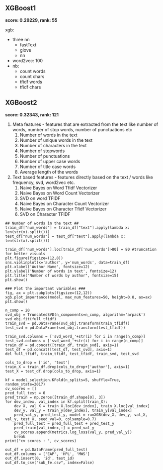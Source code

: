 ## XGBoost1

**score: 0.29229, rank: 55**

xgb:

* three nn
  * fastText
  * glove
  * nn
* word2vec: 100
* nb:
  * count words
  * count chars
  * tfidf words
  * tfidf chars

## XGBoost2

**score: 0.32343, rank: 121**

1. Meta features - features that are extracted from the text like number of words, number of stop words, number of punctuations etc
   1. Number of words in the text
   2. Number of unique words in the text
   3. Number of characters in the text
   4. Number of stopwords
   5. Number of punctuations
   6. Number of upper case words
   7. Number of title case words
   8. Average length of the words
2. Text based features - features directly based on the text / words like frequency, svd, word2vec etc.
   1. Naive Bayes on Word Tfidf Vectorizer
   2. Naive Bayes on Word Count Vectorizer
   3. SVD on word TFIDF
   4. Naive Bayes on Character Count Vectorizer
   5. Naive Bayes on Character Tfidf Vectorizer
   6. SVD on Character TFIDF

```
## Number of words in the text ##
train_df["num_words"] = train_df["text"].apply(lambda x: len(str(x).split()))
test_df["num_words"] = test_df["text"].apply(lambda x: len(str(x).split()))

train_df['num_words'].loc[train_df['num_words']>80] = 80 #truncation for better visuals
plt.figure(figsize=(12,8))
sns.violinplot(x='author', y='num_words', data=train_df)
plt.xlabel('Author Name', fontsize=12)
plt.ylabel('Number of words in text', fontsize=12)
plt.title("Number of words by author", fontsize=15)
plt.show()
```

```
### Plot the important variables ###
fig, ax = plt.subplots(figsize=(12,12))
xgb.plot_importance(model, max_num_features=50, height=0.8, ax=ax)
plt.show()
```

```
n_comp = 20
svd_obj = TruncatedSVD(n_components=n_comp, algorithm='arpack')
svd_obj.fit(full_tfidf)
train_svd = pd.DataFrame(svd_obj.transform(train_tfidf))
test_svd = pd.DataFrame(svd_obj.transform(test_tfidf))
    
train_svd.columns = ['svd_word_'+str(i) for i in range(n_comp)]
test_svd.columns = ['svd_word_'+str(i) for i in range(n_comp)]
train_df = pd.concat([train_df, train_svd], axis=1)
test_df = pd.concat([test_df, test_svd], axis=1)
del full_tfidf, train_tfidf, test_tfidf, train_svd, test_svd
```

```
cols_to_drop = ['id', 'text']
train_X = train_df.drop(cols_to_drop+['author'], axis=1)
test_X = test_df.drop(cols_to_drop, axis=1)

kf = model_selection.KFold(n_splits=5, shuffle=True, random_state=2017)
cv_scores = []
pred_full_test = 0
pred_train = np.zeros([train_df.shape[0], 3])
for dev_index, val_index in kf.split(train_X):
    dev_X, val_X = train_X.loc[dev_index], train_X.loc[val_index]
    dev_y, val_y = train_y[dev_index], train_y[val_index]
    pred_val_y, pred_test_y, model = runXGB(dev_X, dev_y, val_X, val_y, test_X, seed_val=0, colsample=0.7)
    pred_full_test = pred_full_test + pred_test_y
    pred_train[val_index,:] = pred_val_y
    cv_scores.append(metrics.log_loss(val_y, pred_val_y))
    break
print("cv scores : ", cv_scores)

out_df = pd.DataFrame(pred_full_test)
out_df.columns = ['EAP', 'HPL', 'MWS']
out_df.insert(0, 'id', test_id)
out_df.to_csv("sub_fe.csv", index=False)
```
